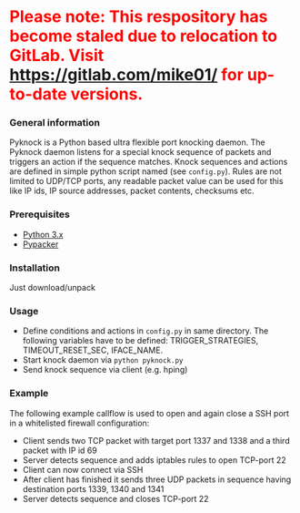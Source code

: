 # <span style="color:red">Please note: This respository has become staled due to relocation to GitLab. Visit https://gitlab.com/mike01/ for up-to-date versions.</span>


### General information
Pyknock is a Python based ultra flexible port knocking daemon.
The Pyknock daemon listens for a special knock sequence of packets and
triggers an action if the sequence matches. Knock sequences and actions
are defined in simple python script named (see `config.py`).
Rules are not limited to UDP/TCP ports, any readable packet value can
be used for this like IP ids, IP source addresses, packet contents, checksums etc.

### Prerequisites
- [Python 3.x](https://www.python.org/)
- [Pypacker](https://github.com/mike01/pypacker)

### Installation
Just download/unpack

### Usage
  * Define conditions and actions in `config.py` in same directory. The following variables
    have to be defined: TRIGGER_STRATEGIES, TIMEOUT_RESET_SEC, IFACE_NAME.
  * Start knock daemon via `python pyknock.py`
  * Send knock sequence via client (e.g. hping)

### Example
The following example callflow is used to open and again close a SSH port in a whitelisted firewall configuration:

  * Client sends two TCP packet with target port 1337 and 1338 and a third packet with IP id 69
  * Server detects sequence and adds iptables rules to open TCP-port 22
  * Client can now connect via SSH
  * After client has finished it sends three UDP packets in sequence having destination ports 1339, 1340 and 1341
  * Server detects sequence and closes TCP-port 22
